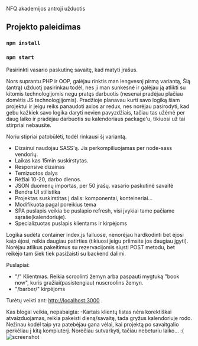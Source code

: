 NFQ akademijos antroji užduotis

## Projekto paleidimas

### `npm install`
### `npm start`

Pasirinkti vasario paskutinę savaitę, kad matyti įrašus.

Nors suprantu PHP ir OOP, galėjau rinktis man lengvesnį pirmą variantą, Šią (antrą) užduotį pasirinkau todėl, nes ji man sunkesnė ir galėjau ją atlikti su kitomis technologijomis negu pratęs darbuotis (nesenai pradėjau plačiau domėtis JS technologjijomis).
Pradžioje planavau kurti savo logiką šiam projektui ir jeigu reiks panaudoti axios ar redux, nes norėjau pasirodyti, kad gebu kažkiek savo logika daryti nevien pavyzdžiais, tačiau tas užėmė per daug laiko ir pradėjau darbuotis su kalendoriaus package'u, tikiuosi už tai stirpriai nebausite.

Noriu stipriai patobūlėti, todėl rinkausi šį variantą.

- Dizainui naudojau SASS'ą. Jis perkompiliuojamas per node-sass vendorių.
- Laikas kas 15min suskirstytas.
- Responsive dizainas
- Temizuotos dalys
- Rėžiai 10-20, darbo dienos.
- JSON duomenų importas, per 50 įrašų. vasario paskutinė savaitė
- Bendra UI stilistika
- Projektas suskirstitas į dalis: komponentai, konteineriai...
- Modifikuota pagal poreikius tema
- SPA puslapis veikia be puslapio refresh, visi įvykiai tame pačiame sąraše(kalendoriuje).
- Specializuotas puslapis klientams ir kirpėjoms

Logika sudėta container index.js failuose, nenorėjau hardkodinti bet ėjosi kaip ėjosi, reikia daugiau patirties (tikiuosi jeigu priimsite jos daugiau įgyti). Norėjau atlikus pakeitimus su rezervacijomis siųsti POST metodu, bet reikėjo tam šiek tiek pasižaisti su backend dalimi. 

Puslapiai:
- "/" Klientmas. Reikia scroolinti žemyn arba paspauti mygtuką "book now", kuris gražiai(pasistengiau) nuscroolins žemyn.
- "/barber/" kirpėjoms

Turėtų veikti ant: [http://localhost:3000](http://localhost:3000) .

Kas blogai veikia, nepabaigta:
-Kartais klientų listas nėra korektiškai atvaizduojamas, reikia pakeisti dieną/savaitę, tada gryžus kalendoriuje rodo.
Nežinau kodėl taip yra patebėjau gana vėlai, kai projektą po savaitgalio perkėliau į kitą kompiuterį. Norėčiau sutvarkyti, tačiau nebeturiu laiko... :(
![screenshot](https://i.imgur.com/ctDms29.png)

